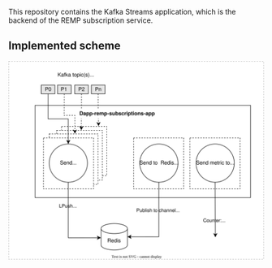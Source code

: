 This repository contains the Kafka Streams application, which is the backend of the REMP subscription service.

## Implemented scheme

![Implemented scheme](./diagram.svg)
